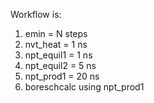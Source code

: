 Workflow is:
1. emin = N steps
2. nvt_heat = 1 ns
3. npt_equil1 = 1 ns
4. npt_equil2 = 5 ns
5. npt_prod1 = 20 ns
6. boreschcalc using npt_prod1
